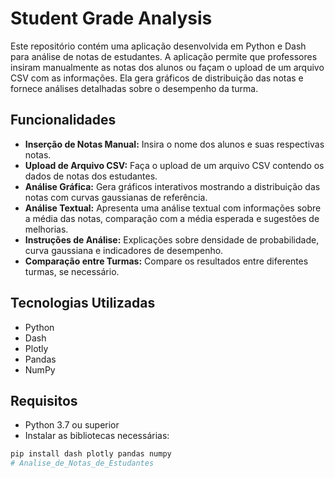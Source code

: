 # Student Grade Analysis

Este repositório contém uma aplicação desenvolvida em Python e Dash para análise de notas de estudantes. A aplicação permite que professores insiram manualmente as notas dos alunos ou façam o upload de um arquivo CSV com as informações. Ela gera gráficos de distribuição das notas e fornece análises detalhadas sobre o desempenho da turma.

## Funcionalidades

- **Inserção de Notas Manual:** Insira o nome dos alunos e suas respectivas notas.
- **Upload de Arquivo CSV:** Faça o upload de um arquivo CSV contendo os dados de notas dos estudantes.
- **Análise Gráfica:** Gera gráficos interativos mostrando a distribuição das notas com curvas gaussianas de referência.
- **Análise Textual:** Apresenta uma análise textual com informações sobre a média das notas, comparação com a média esperada e sugestões de melhorias.
- **Instruções de Análise:** Explicações sobre densidade de probabilidade, curva gaussiana e indicadores de desempenho.
- **Comparação entre Turmas:** Compare os resultados entre diferentes turmas, se necessário.

## Tecnologias Utilizadas

- Python
- Dash
- Plotly
- Pandas
- NumPy

## Requisitos

- Python 3.7 ou superior
- Instalar as bibliotecas necessárias:

```bash
pip install dash plotly pandas numpy
# Analise_de_Notas_de_Estudantes
